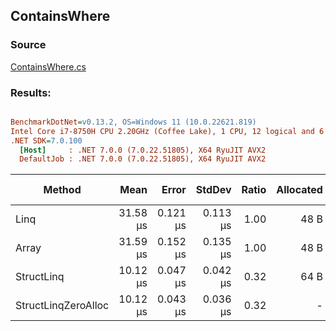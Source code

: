 ﻿## ContainsWhere

### Source
[ContainsWhere.cs](../../src/StructLinq.Benchmark/ContainsWhere.cs)

### Results:
``` ini

BenchmarkDotNet=v0.13.2, OS=Windows 11 (10.0.22621.819)
Intel Core i7-8750H CPU 2.20GHz (Coffee Lake), 1 CPU, 12 logical and 6 physical cores
.NET SDK=7.0.100
  [Host]     : .NET 7.0.0 (7.0.22.51805), X64 RyuJIT AVX2
  DefaultJob : .NET 7.0.0 (7.0.22.51805), X64 RyuJIT AVX2


```
|              Method |     Mean |    Error |   StdDev | Ratio | Allocated | Alloc Ratio |
|-------------------- |---------:|---------:|---------:|------:|----------:|------------:|
|                Linq | 31.58 μs | 0.121 μs | 0.113 μs |  1.00 |      48 B |        1.00 |
|               Array | 31.59 μs | 0.152 μs | 0.135 μs |  1.00 |      48 B |        1.00 |
|          StructLinq | 10.12 μs | 0.047 μs | 0.042 μs |  0.32 |      64 B |        1.33 |
| StructLinqZeroAlloc | 10.12 μs | 0.043 μs | 0.036 μs |  0.32 |         - |        0.00 |
